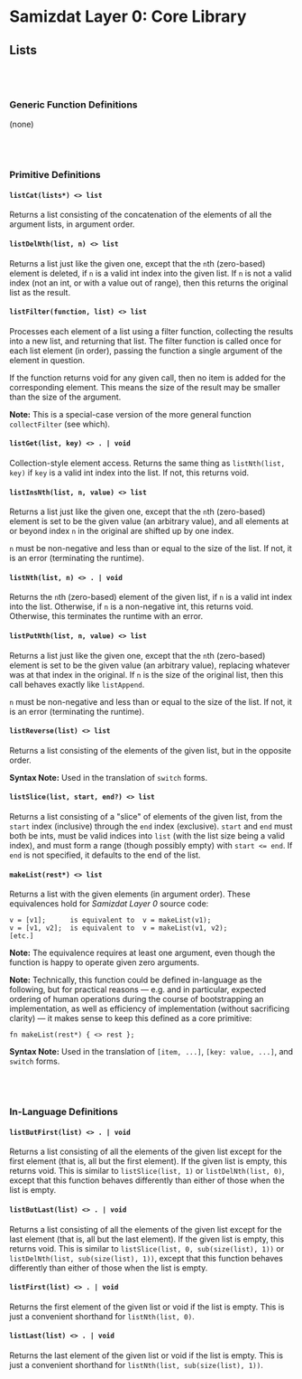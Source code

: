 Samizdat Layer 0: Core Library
==============================

Lists
-----

<br><br>
### Generic Function Definitions

(none)


<br><br>
### Primitive Definitions

#### `listCat(lists*) <> list`

Returns a list consisting of the concatenation of the elements
of all the argument lists, in argument order.

#### `listDelNth(list, n) <> list`

Returns a list just like the given one, except that the `n`th
(zero-based) element is deleted, if `n` is a valid int index into
the given list. If `n` is not a valid index (not an int, or with
a value out of range), then this returns the original list as the
result.

#### `listFilter(function, list) <> list`

Processes each element of a list using a filter function, collecting
the results into a new list, and returning that list. The filter function
is called once for each list element (in order), passing the function a
single argument of the element in question.

If the function returns void for any given call, then no item is added for
the corresponding element. This means the size of the result may be
smaller than the size of the argument.

**Note:** This is a special-case version of the more general function
`collectFilter` (see which).

#### `listGet(list, key) <> . | void`

Collection-style element access. Returns the same thing as `listNth(list, key)`
if `key` is a valid int index into the list. If not, this returns void.

#### `listInsNth(list, n, value) <> list`

Returns a list just like the given one, except that the `n`th
(zero-based) element is set to be the given value (an arbitrary
value), and all elements at or beyond index `n` in the original
are shifted up by one index.

`n` must be non-negative and less than or equal to the size of the
list. If not, it is an error (terminating the runtime).

#### `listNth(list, n) <> . | void`

Returns the `n`th (zero-based) element of the given list, if `n` is
a valid int index into the list. Otherwise, if `n` is a non-negative int,
this returns void. Otherwise, this terminates the runtime with an error.

#### `listPutNth(list, n, value) <> list`

Returns a list just like the given one, except that the `n`th
(zero-based) element is set to be the given value (an arbitrary
value), replacing whatever was at that index in the original. If
`n` is the size of the original list, then this call behaves
exactly like `listAppend`.

`n` must be non-negative and less than or equal to the size of the
list. If not, it is an error (terminating the runtime).

#### `listReverse(list) <> list`

Returns a list consisting of the elements of the given list, but in the
opposite order.

**Syntax Note:** Used in the translation of `switch` forms.

#### `listSlice(list, start, end?) <> list`

Returns a list consisting of a "slice" of elements of the given
list, from the `start` index (inclusive) through the `end` index
(exclusive). `start` and `end` must both be ints, must be valid indices
into `list` (with the list size being a valid index), and must form a
range (though possibly empty) with `start <= end`. If `end` is not
specified, it defaults to the end of the list.

#### `makeList(rest*) <> list`

Returns a list with the given elements (in argument order).
These equivalences hold for *Samizdat Layer 0* source code:

```
v = [v1];      is equivalent to  v = makeList(v1);
v = [v1, v2];  is equivalent to  v = makeList(v1, v2);
[etc.]
```

**Note:** The equivalence requires at least one argument, even though
the function is happy to operate given zero arguments.

**Note:** Technically, this function could be defined in-language as the
following, but for practical reasons &mdash; e.g. and in particular,
expected ordering of human operations during the course of
bootstrapping an implementation, as well as efficiency of
implementation (without sacrificing clarity) &mdash; it makes sense to
keep this defined as a core primitive:

```
fn makeList(rest*) { <> rest };
```

**Syntax Note:** Used in the translation of `[item, ...]`,
`[key: value, ...]`, and `switch` forms.


<br><br>
### In-Language Definitions

#### `listButFirst(list) <> . | void`

Returns a list consisting of all the elements of the given list
except for the first element (that is, all but the first element). If
the given list is empty, this returns void. This is similar to
`listSlice(list, 1)` or `listDelNth(list, 0)`, except that this function
behaves differently than either of those when the list is empty.

#### `listButLast(list) <> . | void`

Returns a list consisting of all the elements of the given list
except for the last element (that is, all but the last element). If
the given list is empty, this returns void. This is similar to
`listSlice(list, 0, sub(size(list), 1))` or
`listDelNth(list, sub(size(list), 1))`, except that this function
behaves differently than either of those when the list is empty.

#### `listFirst(list) <> . | void`

Returns the first element of the given list or void if the list is empty.
This is just a convenient shorthand for `listNth(list, 0)`.

#### `listLast(list) <> . | void`

Returns the last element of the given list or void if the list is empty.
This is just a convenient shorthand for
`listNth(list, sub(size(list), 1))`.
